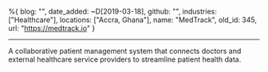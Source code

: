 %{
  blog: "",
  date_added: ~D[2019-03-18],
  github: "",
  industries: ["Healthcare"],
  locations: ["Accra, Ghana"],
  name: "MedTrack",
  old_id: 345,
  url: "https://medtrack.io"
}

---

A collaborative patient management system that connects doctors and external healthcare service providers to streamline patient health data.
